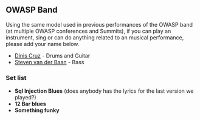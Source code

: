 ## OWASP Band

Using the same model used in previous performances of the OWASP band (at multiple OWASP conferences and Summits), if you can play an instrument, sing or can do anything related to an musical performance, please add your name below.

* [Dinis Cruz](../Participants/Dinis-Cruz.md) - Drums and Guitar
* [Steven van der Baan](../Participants/Steven-van-der-Baan.md) - Bass


### Set list

* **Sql Injection Blues** (does anybody has the lyrics for the last version we played?)
* **12 Bar blues**
* **Something funky**
